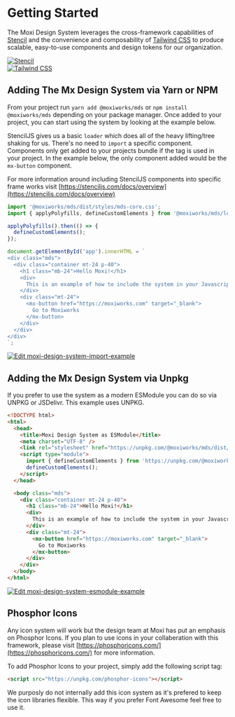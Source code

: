 # Getting Started

The Moxi Design System leverages the cross-framework capabilities of [Stencil](https://stenciljs.com/) and the convenience and composability of [Tailwind CSS](https://tailwindcss.com/)
to produce scalable, easy-to-use components and design tokens for our organization.

<section class="mds">
  <div class="flex h-128 overflow-hidden mb-40">
    <a class="flex items-center w-1/2 bg-white" href="https://stenciljs.com/" target="_blank"><img src="~@source/assets/stencil.png" class="object-contain" alt="Stencil"></a>
    <div class="w-20"></div>
    <a class="flex items-center w-1/2 bg-white" href="https://tailwindcss.com/" target="_blank"><img src="~@source/assets/tailwind.png" class="object-contain" alt="Tailwind CSS"></a>
  </div>
</section>

## Adding The Mx Design System via Yarn or NPM

From your project run `yarn add @moxiworks/mds` or `npm install @moxiworks/mds` depending on your package manager. Once added to your project, you can start using the system by looking at the example below.

StencilJS gives us a basic `loader` which does all of the heavy lifting/tree shaking for us. There's no need to `import` a specific component. Components only get added to your projects bundle if the tag is used in your project. In the example below, the only component added would be the `mx-button` component.

For more information around including StencilJS components into specific frame works visit [https://stenciljs.com/docs/overview](https://stenciljs.com/docs/overview)

```js
import '@moxiworks/mds/dist/styles/mds-core.css';
import { applyPolyfills, defineCustomElements } from '@moxiworks/mds/loader';

applyPolyfills().then(() => {
  defineCustomElements();
});

document.getElementById('app').innerHTML = `
<div class="mds">
  <div class="container mt-24 p-40">
    <h1 class="mb-24">Hello Moxi!</h1>
    <div>
      This is an example of how to include the system in your Javascript project.
    </div>
    <div class="mt-24">
      <mx-button href="https://moxiworks.com" target="_blank">
        Go to Moxiworks
      </mx-button>
    </div>
  </div>
</div>
`;
```

[![Edit moxi-design-system-import-example](https://codesandbox.io/static/img/play-codesandbox.svg)](https://codesandbox.io/s/moxi-design-system-import-example-1ppbe?autoresize=1&fontsize=12&hidenavigation=1&theme=dark)

## Adding the Mx Design System via Unpkg

If you prefer to use the system as a modern ESModule you can do so via UNPKG or JSDelivr. This example uses UNPKG.

```html
<!DOCTYPE html>
<html>
  <head>
    <title>Moxi Design System as ESModule</title>
    <meta charset="UTF-8" />
    <link rel="stylesheet" href="https://unpkg.com/@moxiworks/mds/dist/styles/mds-core.css" />
    <script type="module">
      import { defineCustomElements } from 'https://unpkg.com/@moxiworks/mds/loader/index.es2017.js';
      defineCustomElements();
    </script>
  </head>

  <body class="mds">
    <div class="container mt-24 p-40">
      <h1 class="mb-24">Hello Moxi!</h1>
      <div>
        This is an example of how to include the system in your Javascript project.
      </div>
      <div class="mt-24">
        <mx-button href="https://moxiworks.com" target="_blank">
          Go to Moxiworks
        </mx-button>
      </div>
    </div>
  </body>
</html>
```

[![Edit moxi-design-system-esmodule-example](https://codesandbox.io/static/img/play-codesandbox.svg)](https://codesandbox.io/s/agitated-cannon-tw60n?fontsize=14&hidenavigation=1&theme=dark)

## Phosphor Icons

Any icon system will work but the design team at Moxi has put an emphasis on Phosphor Icons. If you plan to use icons in your collaberation with this framework, please visit [https://phosphoricons.com/](https://phosphoricons.com/) for more information.

To add Phosphor Icons to your project, simply add the following script tag:

```html
<script src="https://unpkg.com/phosphor-icons"></script>
```

We purposly do not internally add this icon system as it's prefered to keep the icon libraries flexible. This way if you prefer Font Awesome feel free to use it.
